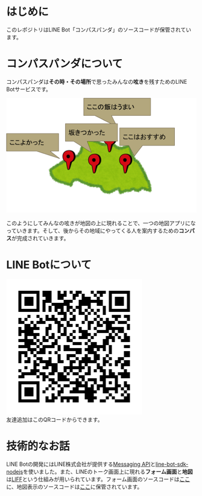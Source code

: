 # はじめに
このレポジトリはLINE Bot「コンパスパンダ」のソースコードが保管されています。

# コンパスパンダについて
コンパスパンダは**その時・その場所**で思ったみんなの**呟き**を残すためのLINE Botサービスです。  

![img](./assets/イメージ図.png "イメージ図")

このようにしてみんなの呟きが地図の上に現れることで、一つの地図アプリになっていきます。そして、後からその地域にやってくる人を案内するための**コンパス**が完成されていきます。

# LINE Botについて
![img](./assets/QR.png "QRコード")  
友達追加はこのQRコードからできます。

# 技術的なお話
LINE Botの開発にはLINE株式会社が提供する[Messaging API](https://developers.line.biz/ja/services/messaging-api/)と[line-bot-sdk-nodejs](https://github.com/line/line-bot-sdk-nodejs)を使いました。また、LINEのトーク画面上に現れる**フォーム画面**と**地図**は[LIFF](https://developers.line.biz/ja/docs/liff/overview/)という仕組みが用いられています。フォーム画面のソースコードは[ここ](https://github.com/ufoo68/compassPandaForm)に、地図表示のソースコードは[ここ](https://github.com/ufoo68/compass-panda-leaflet)に保管されています。  